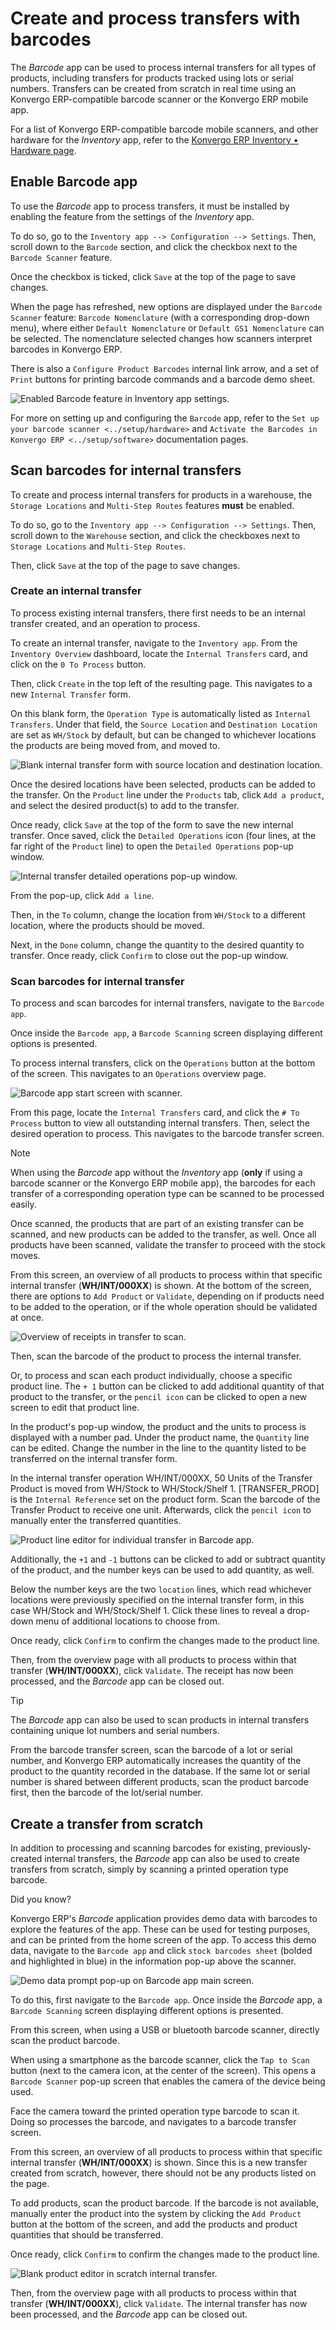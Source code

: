 # Create and process transfers with barcodes

The *Barcode* app can be used to process internal transfers for all
types of products, including transfers for products tracked using lots
or serial numbers. Transfers can be created from scratch in real time
using an Konvergo ERP-compatible barcode scanner or the Konvergo ERP mobile app.

For a list of Konvergo ERP-compatible barcode mobile scanners, and other
hardware for the *Inventory* app, refer to the [Konvergo ERP Inventory •
Hardware page](https://www.odoo.com/app/inventory-hardware).

## Enable Barcode app

To use the *Barcode* app to process transfers, it must be installed by
enabling the feature from the settings of the *Inventory* app.

To do so, go to the `Inventory app --> Configuration --> Settings`.
Then, scroll down to the `Barcode` section, and click the checkbox next
to the `Barcode Scanner` feature.

Once the checkbox is ticked, click `Save` at the top of the page to save
changes.

When the page has refreshed, new options are displayed under the
`Barcode Scanner` feature: `Barcode Nomenclature` (with a corresponding
drop-down menu), where either `Default Nomenclature` or
`Default GS1 Nomenclature` can be selected. The nomenclature selected
changes how scanners interpret barcodes in Konvergo ERP.

There is also a `Configure Product Barcodes` internal link arrow, and a
set of `Print` buttons for printing barcode commands and a barcode demo
sheet.

<img
src="transfers_scratch/transfers-scratch-enabled-barcode-setting.png"
class="align-center"
alt="Enabled Barcode feature in Inventory app settings." />

For more on setting up and configuring the `Barcode` app, refer to the
`Set up your
barcode scanner <../setup/hardware>` and
`Activate the Barcodes in Konvergo ERP <../setup/software>` documentation pages.

## Scan barcodes for internal transfers

To create and process internal transfers for products in a warehouse,
the `Storage
Locations` and `Multi-Step Routes` features **must** be enabled.

To do so, go to the `Inventory app --> Configuration --> Settings`.
Then, scroll down to the `Warehouse` section, and click the checkboxes
next to `Storage Locations` and `Multi-Step Routes`.

Then, click `Save` at the top of the page to save changes.

### Create an internal transfer

To process existing internal transfers, there first needs to be an
internal transfer created, and an operation to process.

To create an internal transfer, navigate to the `Inventory app`. From
the `Inventory Overview` dashboard, locate the `Internal Transfers`
card, and click on the `0 To Process` button.

Then, click `Create` in the top left of the resulting page. This
navigates to a new `Internal Transfer` form.

On this blank form, the `Operation Type` is automatically listed as
`Internal
Transfers`. Under that field, the `Source Location` and
`Destination Location` are set as `WH/Stock` by default, but can be
changed to whichever locations the products are being moved from, and
moved to.

<img
src="transfers_scratch/transfers-scratch-internal-transfer-form.png"
class="align-center"
alt="Blank internal transfer form with source location and destination location." />

Once the desired locations have been selected, products can be added to
the transfer. On the `Product` line under the `Products` tab, click
`Add a product`, and select the desired product(s) to add to the
transfer.

Once ready, click `Save` at the top of the form to save the new internal
transfer. Once saved, click the `Detailed Operations` icon (four lines,
at the far right of the `Product` line) to open the
`Detailed Operations` pop-up window.

<img
src="transfers_scratch/transfers-scratch-detailed-operations-popup.png"
class="align-center"
alt="Internal transfer detailed operations pop-up window." />

From the pop-up, click `Add a line`.

Then, in the `To` column, change the location from `WH/Stock` to a
different location, where the products should be moved.

Next, in the `Done` column, change the quantity to the desired quantity
to transfer. Once ready, click `Confirm` to close out the pop-up window.

### Scan barcodes for internal transfer

To process and scan barcodes for internal transfers, navigate to the
`Barcode app`.

Once inside the `Barcode app`, a `Barcode Scanning` screen displaying
different options is presented.

To process internal transfers, click on the `Operations` button at the
bottom of the screen. This navigates to an `Operations` overview page.

<img src="transfers_scratch/transfers-scratch-barcode-app.png"
class="align-center" alt="Barcode app start screen with scanner." />

From this page, locate the `Internal Transfers` card, and click the
`# To
Process` button to view all outstanding internal transfers. Then, select
the desired operation to process. This navigates to the barcode transfer
screen.

> [!NOTE]
> When using the *Barcode* app without the *Inventory* app (**only** if
> using a barcode scanner or the Konvergo ERP mobile app), the barcodes for each
> transfer of a corresponding operation type can be scanned to be
> processed easily.
>
> Once scanned, the products that are part of an existing transfer can
> be scanned, and new products can be added to the transfer, as well.
> Once all products have been scanned, validate the transfer to proceed
> with the stock moves.

From this screen, an overview of all products to process within that
specific internal transfer (**WH/INT/000XX**) is shown. At the bottom of
the screen, there are options to `Add
Product` or `Validate`, depending on if products need to be added to the
operation, or if the whole operation should be validated at once.

<img src="transfers_scratch/transfers-scratch-receipts-overview.png"
class="align-center" alt="Overview of receipts in transfer to scan." />

Then, scan the barcode of the product to process the internal transfer.

Or, to process and scan each product individually, choose a specific
product line. The `+ 1` button can be clicked to add additional quantity
of that product to the transfer, or the `pencil icon` can be clicked to
open a new screen to edit that product line.

In the product's pop-up window, the product and the units to process is
displayed with a number pad. Under the product name, the `Quantity` line
can be edited. Change the number in the line to the quantity listed to
be transferred on the internal transfer form.

<div class="example">

In the internal transfer operation
<span class="title-ref">WH/INT/000XX</span>, <span class="title-ref">50
Units</span> of the <span class="title-ref">Transfer Product</span> is
moved from <span class="title-ref">WH/Stock</span> to
<span class="title-ref">WH/Stock/Shelf 1</span>.
<span class="title-ref">\[TRANSFER_PROD\]</span> is the `Internal
Reference` set on the product form. Scan the barcode of the
<span class="title-ref">Transfer Product</span> to receive one unit.
Afterwards, click the `pencil icon` to manually enter the transferred
quantities.

<img src="transfers_scratch/transfers-scratch-product-line-editor.png"
class="align-center"
alt="Product line editor for individual transfer in Barcode app." />

</div>

Additionally, the `+1` and `-1` buttons can be clicked to add or
subtract quantity of the product, and the number keys can be used to add
quantity, as well.

Below the number keys are the two `location` lines, which read whichever
locations were previously specified on the internal transfer form, in
this case <span class="title-ref">WH/Stock</span> and
<span class="title-ref">WH/Stock/Shelf 1</span>. Click these lines to
reveal a drop-down menu of additional locations to choose from.

Once ready, click `Confirm` to confirm the changes made to the product
line.

Then, from the overview page with all products to process within that
transfer (**WH/INT/000XX**), click `Validate`. The receipt has now been
processed, and the *Barcode* app can be closed out.

> [!TIP]
> The *Barcode* app can also be used to scan products in internal
> transfers containing unique lot numbers and serial numbers.
>
> From the barcode transfer screen, scan the barcode of a lot or serial
> number, and Konvergo ERP automatically increases the quantity of the product
> to the quantity recorded in the database. If the same lot or serial
> number is shared between different products, scan the product barcode
> first, then the barcode of the lot/serial number.

## Create a transfer from scratch

In addition to processing and scanning barcodes for existing,
previously-created internal transfers, the *Barcode* app can also be
used to create transfers from scratch, simply by scanning a printed
operation type barcode.

<div class="admonition">

Did you know?

Konvergo ERP's *Barcode* application provides demo data with barcodes to explore
the features of the app. These can be used for testing purposes, and can
be printed from the home screen of the app. To access this demo data,
navigate to the `Barcode app` and click `stock
barcodes sheet` (bolded and highlighted in blue) in the information
pop-up above the scanner.

<img src="transfers_scratch/transfers-scratch-demo-data.png"
class="align-center"
alt="Demo data prompt pop-up on Barcode app main screen." />

</div>

To do this, first navigate to the `Barcode app`. Once inside the
*Barcode* app, a `Barcode Scanning` screen displaying different options
is presented.

From this screen, when using a USB or bluetooth barcode scanner,
directly scan the product barcode.

When using a smartphone as the barcode scanner, click the `Tap to Scan`
button (next to the camera icon, at the center of the screen). This
opens a `Barcode Scanner` pop-up screen that enables the camera of the
device being used.

Face the camera toward the printed operation type barcode to scan it.
Doing so processes the barcode, and navigates to a barcode transfer
screen.

From this screen, an overview of all products to process within that
specific internal transfer (**WH/INT/000XX**) is shown. Since this is a
new transfer created from scratch, however, there should not be any
products listed on the page.

To add products, scan the product barcode. If the barcode is not
available, manually enter the product into the system by clicking the
`Add Product` button at the bottom of the screen, and add the products
and product quantities that should be transferred.

Once ready, click `Confirm` to confirm the changes made to the product
line.

<img src="transfers_scratch/transfers-scratch-blank-product-editor.png"
class="align-center"
alt="Blank product editor in scratch internal transfer." />

Then, from the overview page with all products to process within that
transfer (**WH/INT/000XX**), click `Validate`. The internal transfer has
now been processed, and the *Barcode* app can be closed out.
